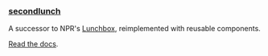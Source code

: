 ### [secondlunch](https://github.com/The-Politico/secondlunch)

A successor to NPR's [Lunchbox](https://blog.apps.npr.org/lunchbox/), reimplemented with reusable components.

[Read the docs](https://github.com/The-Politico/secondlunch).
